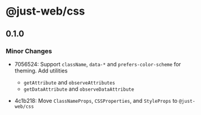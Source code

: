 # @just-web/css

## 0.1.0

### Minor Changes

- 7056524: Support `className`, `data-*` and `prefers-color-scheme` for theming.
  Add utilities

  - `getAttribute` and `observeAttributes`
  - `getDataAttribute` and `observeDataAttribute`

- 4c1b218: Move `ClassNameProps`, `CSSProperties`, and `StyleProps` to `@just-web/css`
